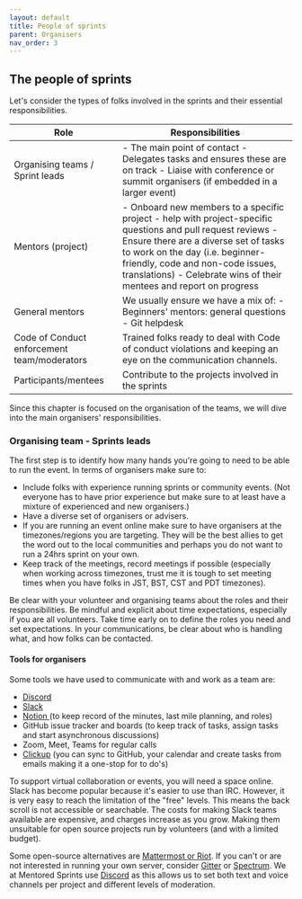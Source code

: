 ```yaml
---
layout: default
title: People of sprints
parent: Organisers
nav_order: 3
---
```



## The people of sprints

Let's consider the types of folks involved in the sprints and their essential responsibilities.

| Role                                        | Responsibilities                                                                                                                                                                                                                                                                                    |
| ------------------------------------------- | --------------------------------------------------------------------------------------------------------------------------------------------------------------------------------------------------------------------------------------------------------------------------------------------------- |
| Organising teams / Sprint leads             | - The main point of contact  - Delegates tasks and ensures these are on track - Liaise with conference or summit organisers (if embedded in a larger event)                                                                                                                                         |
| Mentors (project)                           | - Onboard new members to a specific project  - help with project-specific questions and pull request reviews - Ensure there are a diverse set of tasks to work on the day (i.e. beginner-friendly, code and non-code issues, translations) - Celebrate wins of their mentees and report on progress |
| General mentors                             | We usually ensure we have a mix of: - Beginners' mentors: general questions - Git helpdesk                                                                                                                                                                                                          |
| Code of Conduct enforcement team/moderators | Trained folks ready to deal with Code of conduct violations and keeping an eye on the communication channels.                                                                                                                                                                                       |
| Participants/mentees                        | Contribute to the projects involved in the sprints                                                                                                                                                                                                                                                  |

Since this chapter is focused on the organisation of the teams, we will dive into the main organisers' responsibilities.


### Organising team - Sprints leads

The first step is to identify how many hands you're going to need to be able to run the event. In terms of organisers make sure to:

- Include folks with experience running sprints or community events. (Not everyone has to have prior experience but make sure to at least have a mixture of experienced and new organisers.)
- Have a diverse set of organisers or advisers.
- If you are running an event online make sure to have organisers at the timezones/regions you are targeting. They will be the best allies to get the word out to the local communities and perhaps you do not want to run a 24hrs sprint on your own. 
- Keep track of the meetings, record meetings if possible (especially when working across timezones, trust me it is tough to set meeting times when you have folks in JST, BST, CST and PDT timezones).

Be clear with your volunteer and organising teams about the roles and their responsibilities. Be mindful and explicit about time expectations, especially if you are all volunteers.
Take time early on to define the roles you need and set expectations. In your communications, be clear about who is handling what, and how folks can be contacted.

#### Tools for organisers

Some tools we have used to communicate with and work as a team are:

- [Discord ](https://discord.com/)
- [Slack ](https://slack.com/intl/en-gb/)
- [Notion ](https://www.notion.so/) (to keep record of the minutes, last mile planning, and roles)
-  GitHub issue tracker and boards (to keep track of tasks, assign tasks and start asynchronous discussions)
- Zoom, Meet, Teams for regular calls
- [Clickup](https://clickup.com/) (you can sync to GitHub, your calendar and create tasks from emails making it a one-stop for to do's)

To support virtual collaboration or events, you will need a space online. Slack has become popular because it's easier to use than IRC. However, it is very easy to reach the limitation of the "free" levels. This means the back scroll is not accessible or searchable. The costs for making Slack teams available are expensive, and charges increase as you grow. Making them unsuitable for open source projects run by volunteers (and with a limited budget).

Some open-source alternatives are [Mattermost or Riot](https://medium.com/ignation/time-to-replace-slack-who-will-win-mattermost-or-riot-matrix-a090e9cdc219). If you can't or are not interested in running your own server, consider [Gitter](https://gitter.im/) or [Spectrum](https://spectrum.chat/). We at Mentored Sprints use [Discord](https://discord.com) as this allows us to set both text and voice channels per project and different levels of moderation.
